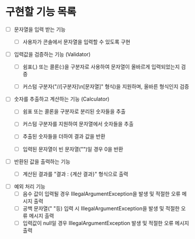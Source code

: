 # 구현할 기능 목록

- [ ] 문자열을 입력 받는 기능
    - [ ] 사용자가 콘솔에서 문자열을 입력할 수 있도록 구현


- [ ] 입력값을 검증하는 기능 (Validator)
    - [ ] 쉼표(,) 또는 콜론(:)을 구분자로 사용하여 문자열이 올바르게 입력되었는지 검증
    - [ ] 커스텀 구분자("//[구분자]\n[문자열]" 형식)을 지원하며, 올바른 형식인지 검증


- [ ] 숫자를 추출하고 계산하는 기능 (Calculator)
    - [ ] 쉼표 또는 콜론을 구분자로 분리된 숫자들을 추출
    - [ ] 커스텀 구분자를 지원하여 문자열에서 숫자들을 추출
    - [ ] 추출된 숫자들을 더하여 결과 값을 반환
    - [ ] 입력된 문자열이 빈 문자열("")일 경우 0을 반환


- [ ] 반환된 값을 출력하는 기능
    - [ ] 계산된 결과를 "결과 : {계산 결과}" 형식으로 출력


- [ ] 예외 처리 기능
    - [ ] 음수 값이 입력될 경우 IllegalArgumentException을 발생 및 적절한 오류 메시지 출력
    - [ ] 공백 문자열(" "등) 입력 시 IllegalArgumentException을 발생 및 적절한 오류 메시지 출력
    - [ ] 입력값이 null일 경우 IllegalArgumentException 발생 및 적절한 오류 메시지 출력
